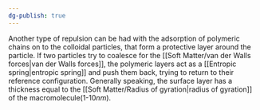 ```yaml
---
dg-publish: true
---
```

Another type of repulsion can be had with the adsorption of polymeric chains on to the colloidal particles, that form a protective layer around the particle. If two particles try to coalesce for the [[Soft Matter/van der Walls forces|van der Walls forces]], the polymeric layers act as a [[Entropic spring|entropic spring]] and push them back, trying to return to their reference configuration. 
Generally speaking, the surface layer has a thickness equal to the [[Soft Matter/Radius of gyration|radius of gyration]] of the macromolecule(1-10$nm$). 
